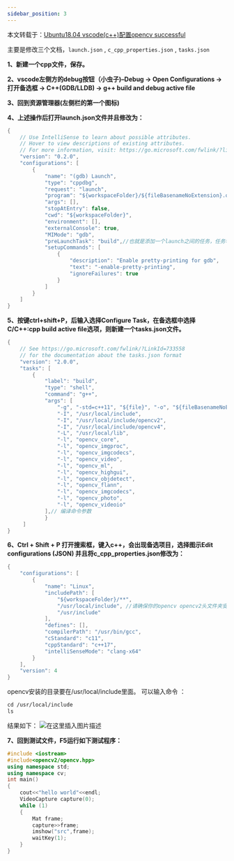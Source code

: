 ```yaml
---
sidebar_position: 3
---
```



本文转载于：[Ubuntu18.04 vscode(c++)配置opencv successful](https://blog.csdn.net/Msyusheng/article/details/110288133)


主要是修改三个文档，`launch.json` , `c_cpp_properties.json` , `tasks.json`


**1、新建一个cpp文件，保存。**

**2、vscode左侧方的debug按钮（小虫子)–Debug -> Open Configurations -> 打开备选框 -> C++(GDB/LLDB) -> g++ build and debug active file**

**3、回到资源管理器(左侧栏的第一个图标)**

**4、上述操作后打开launch.json文件并且修改为：**

```cpp
{
    // Use IntelliSense to learn about possible attributes.
    // Hover to view descriptions of existing attributes.
    // For more information, visit: https://go.microsoft.com/fwlink/?linkid=830387
    "version": "0.2.0",
    "configurations": [
        {
            "name": "(gdb) Launch",
            "type": "cppdbg",
            "request": "launch",
            "program": "${workspaceFolder}/${fileBasenameNoExtension}.o",
            "args": [],
            "stopAtEntry": false,
            "cwd": "${workspaceFolder}",
            "environment": [],
            "externalConsole": true,
            "MIMode": "gdb",
            "preLaunchTask": "build",//也就是添加一个launch之间的任务，任务名为build，这个build就是我们在tasks.json中设置的任务名。
            "setupCommands": [
                {
                    "description": "Enable pretty-printing for gdb",
                    "text": "-enable-pretty-printing",
                    "ignoreFailures": true
                }
            ]
        }
    ]
}
```
**5、按键ctrl+shift+P，后输入选择Configure Task，在备选框中选择C/C++:cpp build active file选项，则新建一个tasks.json文件。**

```cpp
{
    // See https://go.microsoft.com/fwlink/?LinkId=733558
    // for the documentation about the tasks.json format
    "version": "2.0.0",
    "tasks": [
        {
            "label": "build",
            "type": "shell",
            "command": "g++",
            "args": [
                "-g", "-std=c++11", "${file}", "-o", "${fileBasenameNoExtension}.o",// 设置动态链接库
                "-I", "/usr/local/include",
                "-I", "/usr/local/include/opencv2",
                "-I", "/usr/local/include/opencv4",
                "-L", "/usr/local/lib",
                "-l", "opencv_core",
                "-l", "opencv_imgproc",
                "-l", "opencv_imgcodecs",
                "-l", "opencv_video",
                "-l", "opencv_ml",
                "-l", "opencv_highgui",
                "-l", "opencv_objdetect",
                "-l", "opencv_flann",
                "-l", "opencv_imgcodecs",
                "-l", "opencv_photo",
                "-l", "opencv_videoio"
            ],// 编译命令参数        
            }
     ]
}
```
**6、Ctrl + Shift + P 打开搜索框，键入c++，会出现备选项目，选择图示Edit configurations (JSON)
并且将c_cpp_properties.json修改为：**

```cpp
{
    "configurations": [
        {
            "name": "Linux",
            "includePath": [
                "${workspaceFolder}/**",
                "/usr/local/include", //请确保你的opencv opencv2头文件夹安装在这个目录
                "/usr/include"
            ],
            "defines": [],
            "compilerPath": "/usr/bin/gcc",
            "cStandard": "c11",
            "cppStandard": "c++17",
            "intelliSenseMode": "clang-x64"
        }
    ],
    "version": 4
}
```
opencv安装的目录要在/usr/local/include里面。
可以输入命令 ：

```handlebars
cd /usr/local/include
ls
```

结果如下：
![在这里插入图片描述](https://img-blog.csdnimg.cn/20210106155358270.png)




**7、回到测试文件，F5运行如下测试程序：**

```cpp
#include <iostream>
#include<opencv2/opencv.hpp>
using namespace std;
using namespace cv;
int main() 
{
    cout<<"hello world"<<endl;
    VideoCapture capture(0);
    while (1)
    {
        Mat frame;
        capture>>frame;
        imshow("src",frame);
        waitKey(1);
    }
}
```

